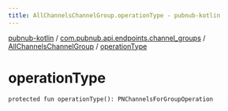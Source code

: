 ```yaml
---
title: AllChannelsChannelGroup.operationType - pubnub-kotlin
---
```


[pubnub-kotlin](../../index.html) / [com.pubnub.api.endpoints.channel_groups](../index.html) / [AllChannelsChannelGroup](index.html) / [operationType](./operation-type.html)

# operationType

`protected fun operationType(): PNChannelsForGroupOperation`